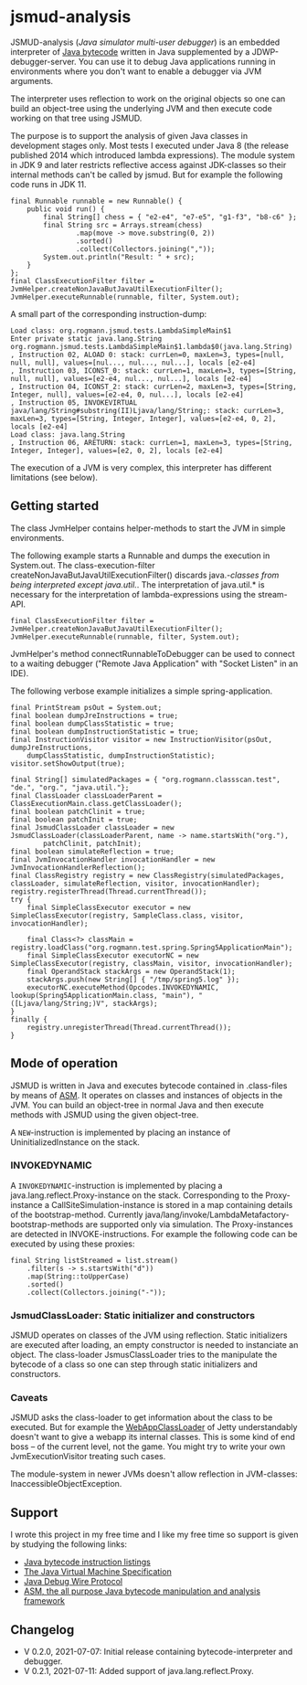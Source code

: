 # jsmud-analysis

JSMUD-analysis (_Java simulator multi-user debugger_) is an embedded interpreter of [Java bytecode](https://en.wikipedia.org/wiki/Java_bytecode) written in Java supplemented by a JDWP-debugger-server. You can use it to debug Java applications running in environments where you don't want to enable a debugger via JVM arguments.

The interpreter uses reflection to work on the original objects so one can build an object-tree using the underlying JVM and then execute code working on that tree using JSMUD.

The purpose is to support the analysis of given Java classes in development stages only. Most tests I executed under Java 8 (the release published 2014 which introduced lambda expressions). The module system in JDK 9 and later restricts reflective access against JDK-classes so their internal methods can't be called by jsmud. But for example the following code runs in JDK 11.

    final Runnable runnable = new Runnable() {
        public void run() {
            final String[] chess = { "e2-e4", "e7-e5", "g1-f3", "b8-c6" };
            final String src = Arrays.stream(chess)
                    .map(move -> move.substring(0, 2))
                    .sorted()
                    .collect(Collectors.joining(","));
            System.out.println("Result: " + src);
        }
    };
    final ClassExecutionFilter filter = JvmHelper.createNonJavaButJavaUtilExecutionFilter();
    JvmHelper.executeRunnable(runnable, filter, System.out);

A small part of the corresponding instruction-dump:

    Load class: org.rogmann.jsmud.tests.LambdaSimpleMain$1
    Enter private static java.lang.String org.rogmann.jsmud.tests.LambdaSimpleMain$1.lambda$0(java.lang.String)
    , Instruction 02, ALOAD 0: stack: currLen=0, maxLen=3, types=[null, null, null], values=[nul..., nul..., nul...], locals [e2-e4]
    , Instruction 03, ICONST_0: stack: currLen=1, maxLen=3, types=[String, null, null], values=[e2-e4, nul..., nul...], locals [e2-e4]
    , Instruction 04, ICONST_2: stack: currLen=2, maxLen=3, types=[String, Integer, null], values=[e2-e4, 0, nul...], locals [e2-e4]
    , Instruction 05, INVOKEVIRTUAL java/lang/String#substring(II)Ljava/lang/String;: stack: currLen=3, maxLen=3, types=[String, Integer, Integer], values=[e2-e4, 0, 2], locals [e2-e4]
    Load class: java.lang.String
    , Instruction 06, ARETURN: stack: currLen=1, maxLen=3, types=[String, Integer, Integer], values=[e2, 0, 2], locals [e2-e4]


The execution of a JVM is very complex, this interpreter has different limitations (see below).

## Getting started

The class JvmHelper contains helper-methods to start the JVM in simple environments.

The following example starts a Runnable and dumps the execution in System.out. The class-execution-filter createNonJavaButJavaUtilExecutionFilter() discards java.*-classes from being interpreted except java.util.*. The interpretation of java.util.* is necessary for the interpretation of lambda-expressions using the stream-API. 

    final ClassExecutionFilter filter = JvmHelper.createNonJavaButJavaUtilExecutionFilter();
    JvmHelper.executeRunnable(runnable, filter, System.out);

JvmHelper's method connectRunnableToDebugger can be used to connect to a waiting debugger ("Remote Java Application" with "Socket Listen" in an IDE).

The following verbose example initializes a simple spring-application.

    final PrintStream psOut = System.out;
    final boolean dumpJreInstructions = true;
    final boolean dumpClassStatistic = true;
    final boolean dumpInstructionStatistic = true;
    final InstructionVisitor visitor = new InstructionVisitor(psOut, dumpJreInstructions,
		dumpClassStatistic, dumpInstructionStatistic);
    visitor.setShowOutput(true);
    
    final String[] simulatedPackages = { "org.rogmann.classscan.test", "de.", "org.", "java.util."};
    final ClassLoader classLoaderParent = ClassExecutionMain.class.getClassLoader();
    final boolean patchClinit = true;
    final boolean patchInit = true;
    final JsmudClassLoader classLoader = new JsmudClassLoader(classLoaderParent, name -> name.startsWith("org."),
    		patchClinit, patchInit);
    final boolean simulateReflection = true;
    final JvmInvocationHandler invocationHandler = new JvmInvocationHandlerReflection();
    final ClassRegistry registry = new ClassRegistry(simulatedPackages, classLoader, simulateReflection, visitor, invocationHandler);
    registry.registerThread(Thread.currentThread());
    try {
    	final SimpleClassExecutor executor = new SimpleClassExecutor(registry, SampleClass.class, visitor, invocationHandler);
    
    	final Class<?> classMain = registry.loadClass("org.rogmann.test.spring.Spring5ApplicationMain");
    	final SimpleClassExecutor executorNC = new SimpleClassExecutor(registry, classMain, visitor, invocationHandler);
    	final OperandStack stackArgs = new OperandStack(1);
    	stackArgs.push(new String[] { "/tmp/spring5.log" });
    	executorNC.executeMethod(Opcodes.INVOKEDYNAMIC, lookup(Spring5ApplicationMain.class, "main"), "([Ljava/lang/String;)V", stackArgs);
    }
    finally {
    	registry.unregisterThread(Thread.currentThread());
    }


## Mode of operation
JSMUD is written in Java and executes bytecode contained in .class-files by means of [ASM](https://asm.ow2.io/). It operates on classes and instances of objects in the JVM. You can build an object-tree in normal Java and then execute methods with JSMUD using the given object-tree. 

A `NEW`-instruction is implemented by placing an instance of UninitializedInstance on the stack.

### INVOKEDYNAMIC
A `INVOKEDYNAMIC`-instruction is implemented by placing a java.lang.reflect.Proxy-instance on the stack. Corresponding to the Proxy-instance a CallSiteSimulation-instance is stored in a map containing details of the bootstrap-method. Currently java/lang/invoke/LambdaMetafactory-bootstrap-methods are supported only via simulation. The Proxy-instances are detected in INVOKE-instructions. For example the following code can be executed by using these proxies:

    final String listStreamed = list.stream()
    	.filter(s -> s.startsWith("d"))
    	.map(String::toUpperCase)
    	.sorted()
    	.collect(Collectors.joining("-"));


### JsmudClassLoader: Static initializer and constructors
JSMUD operates on classes of the JVM using reflection. Static initializers are executed after loading, an empty constructor is needed to instanciate an object. The class-loader JsmusClassLoader tries to the manipulate the bytecode of a class so one can step through static initializers and constructors. 

### Caveats
JSMUD asks the class-loader to get information about the class to be executed. But for example the [WebAppClassLoader](https://github.com/eclipse/jetty.project/blob/jetty-9.4.42.v20210604/jetty-webapp/src/main/java/org/eclipse/jetty/webapp/WebAppClassLoader.java) of Jetty understandably doesn't want to give a webapp its internal classes. This is some kind of end boss – of the current level, not the game. You might try to write your own JvmExecutionVisitor treating such cases.

The module-system in newer JVMs doesn't allow reflection in JVM-classes: InaccessibleObjectException.

## Support
I wrote this project in my free time and I like my free time so support is given by studying the following links: 
 * [Java bytecode instruction listings](https://en.wikipedia.org/wiki/Java_bytecode_instruction_listings)
 * [The Java Virtual Machine Specification](https://docs.oracle.com/javase/specs/jvms/se12/html/index.html)
 * [Java Debug Wire Protocol](https://docs.oracle.com/javase/8/docs/technotes/guides/jpda/jdwp-spec.html)
 * [ASM, the all purpose Java bytecode manipulation and analysis framework](https://asm.ow2.io/)

 ## Changelog
 * V 0.2.0, 2021-07-07: Initial release containing bytecode-interpreter and debugger.
 * V 0.2.1, 2021-07-11: Added support of java.lang.reflect.Proxy.
